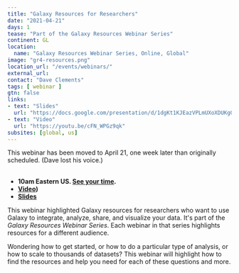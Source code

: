 ```yaml
---
title: "Galaxy Resources for Researchers"
date: "2021-04-21"
days: 1
tease: "Part of the Galaxy Resources Webinar Series"
continent: GL
location:
  name: "Galaxy Resources Webinar Series, Online, Global"
image: "gr4-resources.png"
location_url: "/events/webinars/"
external_url:
contact: "Dave Clements"
tags: [ webinar ]
gtn: false
links:
- text: "Slides"
  url: "https://docs.google.com/presentation/d/1dgKt1KJEazVPLmUXoXDUKgQl4hu1-Mute_AhSt183lQ/edit?usp=sharing"
- text: "Video"
  url: "https://youtu.be/cFN_WPGz9qk"
subsites: [global, us]
---
```


<div class="lead bg-warning">
This webinar has been moved to April 21, one week later than originally scheduled.  (Dave lost his voice.)  
</div><br />

* **10am Eastern US. [See your time](https://www.timeanddate.com/worldclock/fixedtime.html?msg=Galaxy+Resources+for+Researchers+Webinar&iso=20210421T10&p1=419&ah=1).**
* **[Video](https://youtu.be/cFN_WPGz9qk))**
* **[Slides](https://docs.google.com/presentation/d/1dgKt1KJEazVPLmUXoXDUKgQl4hu1-Mute_AhSt183lQ/edit?usp=sharing)**

This webinar highlighted Galaxy resources for researchers who want to use Galaxy to integrate, analyze, share, and visualize your data.  It's part of the *Galaxy Resources Webinar Series*.  Each webinar in that series highlights resources for a different audience.

Wondering how to get started, or how to do a particular type of analysis, or how to scale to thousands of datasets?  This webinar will highlight how to find the resources and help you need for each of these questions and more.

